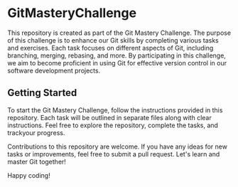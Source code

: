 
# GitMasteryChallenge

This repository is created as part of the Git Mastery Challenge. The purpose of this challenge is to enhance our Git skills by completing various tasks and exercises. Each task focuses on different aspects of Git, including branching, merging, rebasing, and more. By participating in this challenge, we aim to become proficient in using Git for effective version control in our software development projects.

## Getting Started

To start the Git Mastery Challenge, follow the instructions provided in this repository. Each task will be outlined in separate files along with clear instructions. Feel free to explore the repository, complete the tasks, and trackyour progress.



Contributions to this repository are welcome. If you have any ideas for new tasks or improvements, feel free to submit a pull request. Let's learn and master Git together!

Happy coding!
```